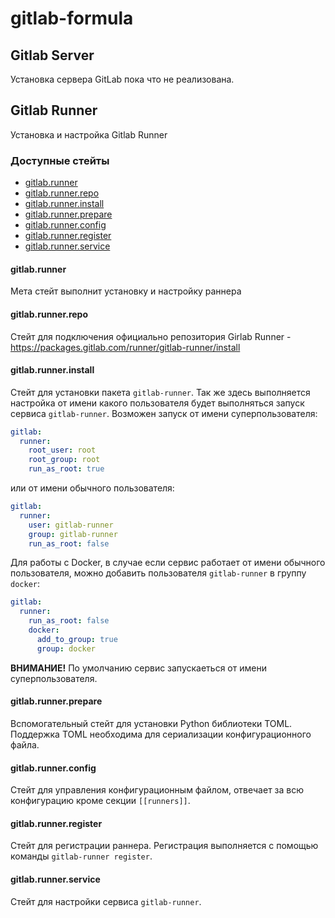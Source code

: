# gitlab-formula

## Gitlab Server

Установка сервера GitLab пока что не реализована.

## Gitlab Runner

Установка и настройка Gitlab Runner

### Доступные стейты

* [gitlab.runner](gitlab.runner)
* [gitlab.runner.repo](gitlab.runner.install)
* [gitlab.runner.install](gitlab.runner.install)
* [gitlab.runner.prepare](gitlab.runner.prepare)
* [gitlab.runner.config](gitlab.runner.config)
* [gitlab.runner.register](gitlab.runner.register)
* [gitlab.runner.service](gitlab.runner.service)

#### gitlab.runner

Мета стейт выполнит установку и настройку раннера

#### gitlab.runner.repo

Стейт для подключения официально репозитория Girlab Runner - <https://packages.gitlab.com/runner/gitlab-runner/install>

#### gitlab.runner.install

Стейт для установки пакета `gitlab-runner`. Так же здесь выполняется настройка от имени какого пользователя будет выполняться запуск сервиса `gitlab-runner`. Возможен запуск от имени суперпользователя:

```yaml
gitlab:
  runner:
    root_user: root
    root_group: root
    run_as_root: true
```

или от имени обычного пользователя:

```yaml
gitlab:
  runner:
    user: gitlab-runner
    group: gitlab-runner
    run_as_root: false
```

Для работы с Docker, в случае если сервис работает от имени обычного пользователя, можно добавить пользователя `gitlab-runner` в группу `docker`:

```yaml
gitlab:
  runner:
    run_as_root: false
    docker:
      add_to_group: true
      group: docker
```

__ВНИМАНИЕ!__ По умолчанию сервис запускаеться от имени суперпользователя.

#### gitlab.runner.prepare

Вспомогательный стейт для установки Python библиотеки TOML. Поддержка TOML необходима для сериализации конфигурационного файла.

#### gitlab.runner.config

Стейт для управления конфигурационным файлом, отвечает за всю конфигурацию кроме секции `[[runners]]`.

#### gitlab.runner.register

Стейт для регистрации раннера. Регистрация выполняется с помощью команды `gitlab-runner register`.

#### gitlab.runner.service

Стейт для настройки сервиса `gitlab-runner`.
